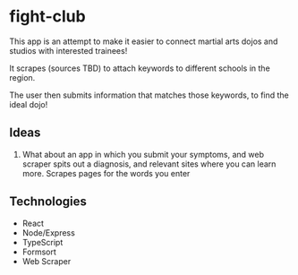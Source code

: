 # fight-club

This app is an attempt to make it easier to connect martial arts dojos and studios with interested trainees!

It scrapes (sources TBD) to attach keywords to different schools in the region.

The user then submits information that matches those keywords, to find the ideal dojo!

## Ideas

1. What about an app in which you submit your symptoms, and web scraper spits out a diagnosis, and relevant sites where you can learn more. Scrapes pages for the words you enter

## Technologies

- React
- Node/Express
- TypeScript
- Formsort
- Web Scraper
